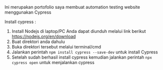 Ini merupakan portofolio saya membuat automation testing website menggunakan Cypress

Install cypress :
1. Install Nodejs di laptop/PC Anda dapat diunduh melalui link berikut https://nodejs.org/en/download
2. Buat direktori anda dahulu
3. Buka direktori tersebut melalui terminal/cmd
4. Jalankan perintah `npm install cypress --save-dev` untuk install Cypress
5. Setelah sudah berhasil install cypress kemudian jalankan perintah `npx cypress open` untuk menjalankan cypress 

